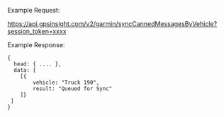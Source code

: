 Example Request:

https://api.gpsinsight.com/v2/garmin/syncCannedMessagesByVehicle?session_token=xxxx

Example Response:

    {
      head: { .... },
      data: [
        [{
            vehicle: "Truck 190",
            result: "Queued for Sync"
        ]}
     ]
    }
